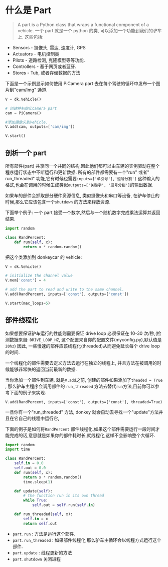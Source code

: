 # 什么是 Part
> A part is a Python class that wraps a functional component of a vehicle.
一个 part 就是一个 python 的类, 可以添加一个功能到我们的驴车上.
这些包括:

* Sensors - 摄像头, 雷达, 速度计, GPS 
* Actuators - 电机控制类 
* Pilots - 道路检测, 克隆模型等等功能.
* Controllers - 基于网页或者蓝牙.
* Stores - Tub, 或者存储数据的方法

下面是一个示例显示如何使用 PiCamera part 去在每个驾驶的循环中发布一个图片到"cam/img" 通道.

```python
V = dk.Vehicle()

# 创建并初始化camera part
cam = PiCamera()

#添加摄像头到vehicle.
V.add(cam, outputs=['cam/img'])

V.start()
```

## 剖析一个 part 
所有部件(part) 共享同一个共同的结构,因此他们都可以由车辆的实例驱动在整个程序运行状态中不断运行和更新数据.
所有的部件都需要有一个"run" 或者" run_threaded" 功能,它有时候也需要``inputs=['单引号'],'逗号分割']``
这种输入的格式,也会在调用的时候生成类似``outputs=['关键字', '逗号分割']``的输出数据.

如果车的部件会抓取部分硬件资源信息, 类似摄像头和串口等设备,	在驴车停止的时候,那么它应该包含一个``shutdown`` 的方法来释放资源.

 下面举个例子:  一个 part 接受一个数字,然后与一个随机数字完成乘法运算并返回结果.

```python
import random

class RandPercent:
    def run(self, x):
        return x * random.random()
```

把这个类添加到 donkeycar 的 vehicle:

```python
V = dk.Vehicle()

# initialize the channel value
V.mem['const'] = 4

# add the part to read and write to the same channel.
V.add(RandPercent, inputs=['const'], outputs=['const'])

V.start(max_loops=5)
```

## 部件线程化
如果想要保证驴车运行的性能则需要保证 drive loop 必须保证在 10-30
次/秒,(检测数据来自: ```DRIVE_LOOP_HZ```, 这个配置来自你的配置文件(myconfig.py),默认值是 ```20hz```)
因此, 一些慢速的部件应该线程化(threaded)从而避免延长每个 drive loop 的时间.

一个线程化的部件需要去定义方法去运行在独立的线程上, 并且方法在被调用的时候能够非常快的返回当前最新的数据.

当你添加一个部件到车辆, 就是`V.add`之前, 创建的部件如果添加了```theaded = True ``` , 那么驴车主程序会调用部件的
```run_threaded``` 方法去替代```run```方法,目前你可以参考下面的例子来实现.


```V.add(RandPercent, inputs=['const'], outputs=['const'], threaded=True)```

一旦你有一个"run_threaded" 方法, donkey 就会自动去寻找一个"update"方法并且在它自己的线程中运行它, 

下面的例子是如何将`RandPercent` 部件线程化,如果这个部件需要运行一段时间才能完成的话,意思就是如果你的部件耗时长,就线程化,这样不会影响整个大循环.

```python
import random
import time

class RandPercent:
    self.in = 0.0
    self.out = 0.0
    def run(self, x):
        return x * random.random()
        time.sleep(1)

    def update(self):
        # the function run in its own thread
        while True:
            self.out = self.run(self.in)

    def run_threaded(self, x):
        self.in = x
        return self.out

```

* `part.run` : 方法是运行这个部件.
* `part.run_threaded` : 如果部件线程化,那么驴车主循环会以线程方式运行这个部件.
* `part.update` : 线程更新的方法
* `part.shutdown` 关闭进程

